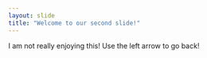 ```yaml
---
layout: slide
title: "Welcome to our second slide!"
---
```

I am not really enjoying this!
Use the left arrow to go back!
